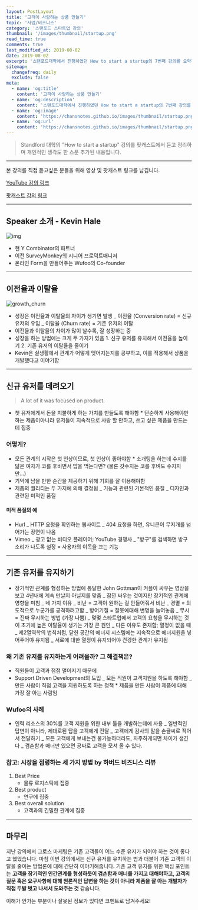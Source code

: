 ```yaml
---
layout: PostLayout
title: '고객이 사랑하는 상품 만들기'
topic: '사업/비즈니스'
category: '스탠포드 스타트업 강의'
thumbnail: '/images/thumbnail/startup.png'
read_time: true
comments: true
last_modified_at: 2019-08-02
date: 2019-08-02
excerpt: '스탠포드대학에서 진행하였던 How to start a startup의 7번째 강의를 요약정리한 글입니다.'
sitemap:
  changefreq: daily
  exclude: false
meta:
  - name: 'og:title'
    content: '고객이 사랑하는 상품 만들기'
  - name: 'og:description'
    content: '스탠포드대학에서 진행하였던 How to start a startup의 7번째 강의를 요약정리한 글입니다.'
  - name: 'og:image'
    content: 'https://chansnotes.github.io/images/thumbnail/startup.png'
  - name: 'og:url'
    content: 'https://chansnotes.github.io/images/thumbnail/startup.png'
---
```


> Standford 대학의 "How to start a startup" 강의를 팟캐스트에서 듣고 정리하며 개인적인 생각도 한 스푼 추가된 내용입니다.

---

본 강의를 직접 듣고싶은 분들을 위해 영상 및 팟캐스트 링크를 남깁니다.

[YouTube 강의 링크](https://youtu.be/sz_LgBAGYyo)

[팟캐스트 강의 링크](https://player.fm/series/how-to-start-a-startup/07-kevin-hale-how-to-build-products-users-love)

---

## Speaker 소개 - Kevin Hale

![img](https://images.yourstory.com/cs/wordpress/2014/10/Kevin-Hale.jpg?fm=png&auto=format)

- 현 Y Combinator의 파트너
- 이전 SurveyMonkey의 시니어 프로덕트매니저
- 온라인 Form을 만들어주는 Wufoo의 Co-founder

---

## 이전율과 이탈율

![growth_churn](https://chansnotes.github.io/images/startup/churn.png)

- 성장은 이전율과 이탈율의 차이가 생기면 발생
  _ 이전율 (Conversion rate) = 신규 유저의 유입
  _ 이탈율 (Churn rate) = 기존 유저의 이탈
- 이전율과 이탈율의 차이가 많이 날수록, 잘 성장하는 중
- 성장을 하는 방법에는 크게 두 가지가 있음 1. 신규 유저를 유치해서 이전율을 높이기 2. 기존 유저의 이탈율을 줄이기
- Kevin은 실생활에서 관계가 어떻게 맺어지는지를 공부하고, 이를 적용해서 상품을 개발했다고 이야기함

---

## 신규 유저를 데려오기

> A lot of it was focused on product.

- 첫 유저에게서 돈을 지불하게 하는 가치를 만들도록 해야함 \* 단순하게 사용해야만하는 제품이아니라 유저들이 지속적으로 사랑 할 만하고, 쓰고 싶은 제품을 만드는데 집중

### 어떻게?

- 모든 관계의 시작은 첫 인상이므로, 첫 인상이 좋아야함 \* 소개팅을 하는데 수지를 닮은 여자가 코를 후비면서 밥을 먹는다면? (물론 갓수지는 코를 후벼도 수지지만...)
- 기억에 남을 만한 순간을 제공하기 위해 기회를 잘 이용해야함
- 제품의 퀄리티는 두 가지에 의해 결정됨
  _ 기능과 관련된 기본적인 품질
  _ 디자인과 관련된 미적인 품질

#### 미적 품질의 예

- Hurl
  _ HTTP 요청을 확인하는 웹사이트
  _ 404 요청을 하면, 유니콘이 무지개를 넘어가는 장면이 나옴
- Vimeo
  _ 광고 없는 비디오 플레이어; YouTube 경쟁사
  _ "방구"를 검색하면 방구소리가 나도록 설정 = 사용자의 이목을 끄는 기능

---

## 기존 유저를 유지하기

- 장기적인 관계를 형성하는 방법에 통달한 John Gottman이 커플이 싸우는 영상을 보고 4년내에 계속 만날지 아닐지를 맞춤
  _ 잠깐 싸우는 것이지만 장기적인 관계에 영향을 미침
  _ 네 가지 이유
  _ 비난 = 고객이 원하는 걸 안들어줘서 비난
  _ 경멸 = 의도적으로 누군가를 공격하려고함
  _ 방어기질 = 잘못에대해 변명을 늘어놓음
  _ 무시 = 진짜 무시하는 방법 (가장 나쁨)
  _ 몇몇 스타트업에서 고객의 요청을 무시하는 것이 초기에 높은 이탈율이 생기는 가장 큰 원인
  _ 다른 이유도 존재함; 열정이 없을 때
  _ 제2열역학의 법칙처럼, 닫힌 공간의 에너지 시스템에는 지속적으로 에너지원을 넣어주어야 유지됨
  _ 서로에 대한 열정이 유지되어야 건강한 관계가 유지됨

### 왜 기존 유저를 유지하는게 어려울까? 그 해결책은?

- 직원들이 고객과 점점 멀어지기 때문에
- Support Driven Development의 도입
  _ 모든 직원이 고객지원을 하도록 해야함
  _ 만든 사람이 직접 고객을 지원하도록 하는 정책 \* 제품을 만든 사람이 제품에 대해 가장 잘 아는 사람임

### Wufoo의 사례

- 인력 리소스의 30%를 고객 지원을 위한 내부 툴을 개발하는데에 사용
  _ 일반적인 답변이 아니라, 제대로된 답을 고객에게 전달
  _ 고객에게 감사의 말을 손글씨로 적어서 전달하기
  _ 모든 고객에게 보내는건 불가능하더라도, 자주하게되면 차이가 생긴다
  _ 겸손함과 매너만 있으면 공짜로 고객을 모셔 올 수 있다.

### 참고: 시장을 점령하는 세 가지 방법 by 하버드 비즈니스 리뷰

1. Best Price
   - 물류 로지스틱에 집중
2. Best product
   - 연구에 집중
3. Best overall solution
   - 고객과의 긴밀한 관계에 집중

---

## 마무리

지난 강의에서 그로스 마케팅은 기존 고객들이 어느 수준 유지가 되어야 하는 것이 좋다고 했었습니다.
마침 이번 강의에서는 신규 유저를 유치하는 법과 더불어 기존 고객의 이탈을 줄이는 방법론에 대해 간단히 이야기해줍니다.
기존 고객 유지를 위한 핵심 포인트는 **고객을 장기적인 인간관계를 형성하듯이 겸손함과 매너를 가지고 대해야하고, 고객의 질문 혹은 요구사항에 대해 원론적인 답변을 하는 것이 아니라 제품을 잘 아는 개발자가 직접 두발 벗고 나서서 도와주는 것** 같습니다.

이해가 안가는 부분이나 잘못된 정보가 있다면 코멘트로 남겨주세요!
